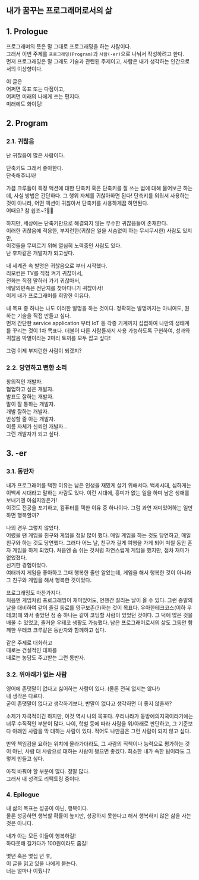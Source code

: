 ## 내가 꿈꾸는 프로그래머로서의 삶

## 1. Prologue

프로그래머의 뜻은 말 그대로 프로그래밍을 하는 사람이다.<br>
그래서 이번 주제를 `프로그래밍(Program)`과 `사람(-er)`으로 나눠서 작성하려고 한다.<br>
먼저 프로그래밍은 말 그래도 기술과 관련된 주제이고,
사람은 내가 생각하는 인간으로서의 이상향이다.

이 글은<br>
어쩌면 목표 또는 다짐이고,<br>
어쩌면 미래의 나에게 쓰는 편지다.<br>
미래에도 화이팅!

## 2. Program

### 2.1. 귀찮음

난 귀찮음이 많은 사람이다.

단축키도 그래서 좋아한다.<br>
단축해주니까!

가끔 크루들이 특정 액션에 대한 단축키 혹은 단축키를 잘 쓰는 법에 대해 물어보곤 하는데, 사실 방법은 간단하다.
그 행위 자체를 귀찮아하면 된다!
단축키를 외워서 사용하는 것이 아니라, 어떤 액션이 귀찮아서 단축키를 사용하게끔 하면된다.<br>
어때요? 참 쉽죠~?🧔🎨

하지만, 세상에는 단축키만으로 해결되지 않는 무수한 귀찮음들이 존재한다.<br>
이러한 귀찮음에 적응한, 부지런한(귀찮은 일을 서슴없이 하는 무시무시한) 사람도 있지만,<br>
이것들을 무찌르기 위해 열심히 노력중인 사람도 있다.<br>
난 후자같은 개발자가 되고싶다.

내 세계관 속 발명은 귀찮음으로 부터 시작했다.<br>
리모컨은 TV를 직접 켜기 귀찮아서,<br>
전화는 직접 말하러 가기 귀찮아서,<br>
배달의민족은 전단지를 찾아다니기 귀찮아서!<br>
이게 내가 프로그래머를 희망한 이유다.

내 목표 중 하나는 나도 이러한 발명을 하는 것이다.
정확히는 발명까지는 아니여도, 원하는 기술을 직접 만들고 싶다.<br>
먼저 간단한 service application 부터 IoT 등 각종 기계까지 섭렵하여 나만의 생태계를 꾸리는 것이 1차 목표다.
더불어 다른 사람들까지 사용 가능하도록 구현하여, 성과와 귀찮음 박멸이라는 2마리 토끼를 모두 잡고 싶다!

그럼 이제 부지런한 사람이 되겠지?

### 2.2. 당연하고 뻔한 소리

창의적인 개발자.<br>
협업하고 싶은 개발자.<br>
발표도 잘하는 개발자.<br>
말이 잘 통하는 개발자.<br>
개발 잘하는 개발자.<br>
반성할 줄 아는 개발자.<br>
이름 자체가 신뢰인 개발자...<br>
그런 개발자가 되고 싶다.

## 3. -er

### 3.1. 동반자

내가 프로그래머를 택한 이유는 남은 인생을 재밌게 살기 위해서다. 
백세시대, 심하게는 이백세 시대라고 말하는 사람도 있다.
이런 시대에, 흥미가 없는 일을 하며 남은 생애를 보내기엔 아쉽지않은가!<br>
이것도 전공을 포기하고, 컴퓨터를 택한 이유 중 하나이다.
그럼 과연 재미있어하는 일만 하면 행복할까?

나의 경우 그렇지 않았다.<br>
어렸을 땐 게임을 친구와 게임을 정말 많이 했다.
매일 게임을 하는 것도 당연하고, 매일 친구와 하는 것도 당연했다.
그러다 어느 날, 친구가 길게 여행을 가게 되어 며칠 동안 혼자 게임을 하게 되었다.
처음엔 숨 쉬는 것처럼 자연스럽게 게임을 했지만, 점차 재미가 없었졌다.<br>
신기한 경험이었다.<br>
여태까지 게임을 좋아하고 그때 행복한 줄만 알았는데,
게임을 해서 행복한 것이 아니라 그 친구와 게임을 해서 행복한 것이었다.

프로그래밍도 마찬가지다.<br>
처음엔 게임처럼 프로그래밍이 재미있어도, 언젠간 질리는 날이 올 수 있다.
그런 종말의 날을 대비하여 같이 즐길 동료를 영구보존(?)하는 것이 목표다.
우아한테크코스(이하 우테코)에 와서 좋았던 점 중 하나는 같이 코딩할 사람이 있었던 것이다.
그 덕에 많은 것을 배울 수 있었고, 즐거운 우테코 생활도 가능했다.
남은 프로그래머로서의 삶도 그동안 함께한 우테코 크루같은 동반자와 함께하고 싶다.

같은 주제로 대화하고<br>
때로는 건설적인 대화를<br>
때로는 농담도 주고받는 그런 동반자.

### 3.2. 위아래가 없는 사람

영어에 존댓말이 없다고 싫어하는 사람이 있다. (물론 전혀 없지는 않다!)<br>
내 생각은 다르다.<br>
굳이 존댓말이 없다고 생각하기보다, 반말이 없다고 생각하면 더 좋지 않을까?

소제가 자극적이긴 하지만, 이것 역시 나의 목표다.
우리나라가 동방예의지국이라기에는 너무 수직적인 부분이 많다.
나이, 학벌 등에 따라 사람을 위/아래로 판단하고, 그 기준보다 아래인 사람을 막 대하는 사람이 있다.
적어도 나만큼은 그런 사람이 되지 않고 싶다.

만약 책임감을 요하는 위치에 올라가더라도,
그 사람의 직책이나 능력으로 평가하는 것이 아닌, 사람 대 사람으로 대하는 사람이 됐으면 좋겠다.
최소한 내가 속한 팀이라도 그렇게 만들고 싶다.

아직 바꿔야 할 부분이 많다. 정말 많다.<br>
그래서 내 성격도 리팩토링 중이다.

### 4. Epilogue

내 삶의 목표는 성공이 아닌, 행복이다.<br>
물론 성공하면 행복할 확률이 높지만, 성공하지 못한다고 해서 행복하지 않은 삶을 사는 것은 아니다.

내가 아는 모든 이들이 행복하길!<br>
하다못해 길가다가 100원이라도 줍길!

몇년 혹은 몇십 년 후,<br>
이 글을 읽고 있을 나에게 묻는다.<br>
너는 얼마나 이뤘니?
